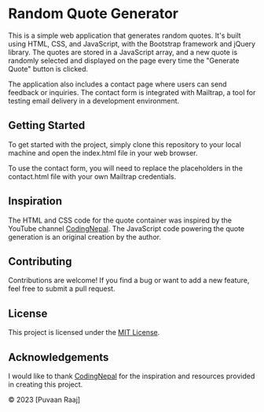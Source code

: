 # Random Quote Generator
This is a simple web application that generates random quotes. It's built using HTML, CSS, and JavaScript, with the Bootstrap framework and jQuery library. The quotes are stored in a JavaScript array, and a new quote is randomly selected and displayed on the page every time the "Generate Quote" button is clicked.

The application also includes a contact page where users can send feedback or inquiries. The contact form is integrated with Mailtrap, a tool for testing email delivery in a development environment.

## Getting Started
To get started with the project, simply clone this repository to your local machine and open the index.html file in your web browser.

To use the contact form, you will need to replace the placeholders in the contact.html file with your own Mailtrap credentials.

## Inspiration
The HTML and CSS code for the quote container was inspired by the YouTube channel [CodingNepal](https://www.youtube.com/codingnepal). The JavaScript code powering the quote generation is an original creation by the author.

## Contributing
Contributions are welcome! If you find a bug or want to add a new feature, feel free to submit a pull request.

## License
This project is licensed under the [MIT License](LICENSE).

## Acknowledgements
I would like to thank [CodingNepal](https://www.youtube.com/codingnepal) for the inspiration and resources provided in creating this project.

© 2023 [Puvaan Raaj]
